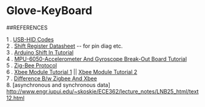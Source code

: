 # Glove-KeyBoard

##REFERENCES

1 . [USB-HID Codes](http://www.freebsddiary.org/APC/usb_hid_usages.php)<br>
2 . [Shift Register Datasheet](http://www.redrok.com/CMOS_CD4021BC_8-StageStaticShiftRegister_Fairchild.pdf) -- for pin diag etc.<br>
3 . [Arduino Shift In Tutorial](https://www.arduino.cc/en/Tutorial/ShiftIn)<br>
4 . [MPU-6050-Accelerometer And Gyroscope Break-Out Board Tutorial](http://diyhacking.com/arduino-mpu-6050-imu-sensor-tutorial/)<br>
5 . [Zig-Bee Protocol](https://en.wikipedia.org/wiki/ZigBee)<br>
6 . [Xbee Module Tutorial 1](http://www.instructables.com/id/Xbee-quick-setup-guide-Arduino/?ALLSTEPS) || [Xbee Module Tutorial 2](http://www.engineersgarage.com/embedded/arduino/how-to-interface-xbee-with-arduino-tutorial)<br>
7 . [Difference B/w Zigbee And Xbee](https://www.quora.com/What-is-the-difference-between-ZigBee-and-XBee)<br>
8. [asynchronous and synchronous data] http://www.engr.iupui.edu/~skoskie/ECE362/lecture_notes/LNB25_html/text12.html
